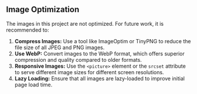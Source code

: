 ## Image Optimization

The images in this project are not optimized. For future work, it is recommended to:

1.  **Compress Images:** Use a tool like ImageOptim or TinyPNG to reduce the file size of all JPEG and PNG images.
2.  **Use WebP:** Convert images to the WebP format, which offers superior compression and quality compared to older formats.
3.  **Responsive Images:** Use the `<picture>` element or the `srcset` attribute to serve different image sizes for different screen resolutions.
4.  **Lazy Loading:** Ensure that all images are lazy-loaded to improve initial page load time.

